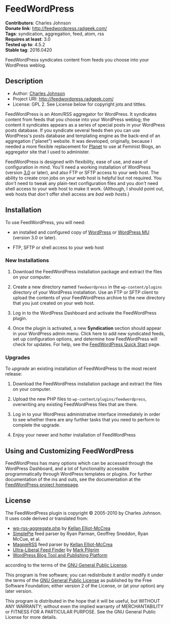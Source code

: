 # FeedWordPress

__Contributors__: Charles Johnson  
__Donate link__: <http://feedwordpress.radgeek.com/>  
__Tags__: syndication, aggregation, feed, atom, rss  
__Requires at least__: 3.0  
__Tested up to__: 4.5.2  
__Stable tag__: 2016.0420  


FeedWordPress syndicates content from feeds you choose into your WordPress weblog. 

## Description

* Author: [Charles Johnson](http://radgeek.com/contact)
* Project URI: <http://feedwordpress.radgeek.com/>
* License: GPL 2. See License below for copyright jots and tittles.

FeedWordPress is an Atom/RSS aggregator for WordPress. It syndicates content
from feeds that you choose into your WordPress weblog; the content it syndicates
appears as a series of special posts in your WordPress posts database. If you
syndicate several feeds then you can use WordPress's posts database and
templating engine as the back-end of an aggregation ("planet") website. It was
developed, originally, because I needed a more flexible replacement for
[Planet][] to use at Feminist Blogs, an aggregator site that I used to administer.

[Planet]: http://www.planetplanet.org/
[Feminist Blogs]: http://feministblogs.org/

FeedWordPress is designed with flexibility, ease of use, and ease of
configuration in mind. You'll need a working installation of WordPress (version
[3.0] or later), and also FTP or SFTP access to your web host. The ability to
create cron jobs on your web host is helpful but not required. You *don't* need
to tweak any plain-text configuration files and you *don't* need shell access
to your web host to make it work. (Although, I should point out, web hosts that
*don't* offer shell access are *bad web hosts*.)

  [WordPress]: http://wordpress.org/
  [WordPress MU]: http://mu.wordpress.org/
  [3.0]: http://codex.wordpress.org/Version_3.0

## Installation

To use FeedWordPress, you will need:

* 	an installed and configured copy of [WordPress][] or [WordPress MU][]
	(version 3.0 or later).

*	FTP, SFTP or shell access to your web host

### New Installations

1.	Download the FeedWordPress installation package and extract the files on
	your computer. 

2.	Create a new directory named `feedwordpress` in the `wp-content/plugins`
	directory of your WordPress installation. Use an FTP or SFTP client to
	upload the contents of your FeedWordPress archive to the new directory
	that you just created on your web host.

3.	Log in to the WordPress Dashboard and activate the FeedWordPress plugin.

4.	Once the plugin is activated, a new **Syndication** section should
	appear in your WordPress admin menu. Click here to add new syndicated
	feeds, set up configuration options, and determine how FeedWordPress
	will check for updates. For help, see the [FeedWordPress Quick Start][]
	page.
	
[FeedWordPress Quick Start]: http://feedwordpress.radgeek.com/wiki/quick-start

### Upgrades

To *upgrade* an existing installation of FeedWordPress to the most recent
release:

1.	Download the FeedWordPress installation package and extract the files on
	your computer. 

2.	Upload the new PHP files to `wp-content/plugins/feedwordpress`,
	overwriting any existing FeedWordPress files that are there.
	
3.	Log in to your WordPress administrative interface immediately in order
	to see whether there are any further tasks that you need to perform
	to complete the upgrade.

4.	Enjoy your newer and hotter installation of FeedWordPress

## Using and Customizing FeedWordPress

FeedWordPress has many options which can be accessed through the WordPress
Dashboard, and a lot of functionality accessible programmatically through
WordPress templates or plugins. For further documentation of the ins and
outs, see the documentation at the [FeedWordPress project homepage][].

  [FeedWordPress project homepage]: http://feedwordpress.radgeek.com/

	
## License

The FeedWordPress plugin is copyright © 2005-2010 by Charles Johnson. It uses
code derived or translated from:

-	[wp-rss-aggregate.php][] by [Kellan Elliot-McCrea](kellan@protest.net)
-	[SimplePie][] feed parser by Ryan Parman, Geoffrey Sneddon, Ryan McCue, et al.
-	[MagpieRSS][] feed parser by [Kellan Elliot-McCrea](kellan@protest.net)
-	[Ultra-Liberal Feed Finder][] by [Mark Pilgrim](mark@diveintomark.org)
-	[WordPress Blog Tool and Publishing Platform](http://wordpress.org/)

according to the terms of the [GNU General Public License][].

This program is free software; you can redistribute it and/or modify it under
the terms of the [GNU General Public License][] as published by the Free
Software Foundation; either version 2 of the License, or (at your option) any
later version.

This program is distributed in the hope that it will be useful, but WITHOUT ANY
WARRANTY; without even the implied warranty of MERCHANTABILITY or FITNESS FOR A
PARTICULAR PURPOSE. See the GNU General Public License for more details.

  [wp-rss-aggregate.php]: http://laughingmeme.org/archives/002203.html
  [SimplePie]: http://www.simplepie.org/
  [MagpieRSS]: http://magpierss.sourceforge.net/
  [Ultra-Liberal Feed Finder]: http://diveintomark.org/projects/feed_finder/
  [GNU General Public License]: http://www.gnu.org/copyleft/gpl.html

